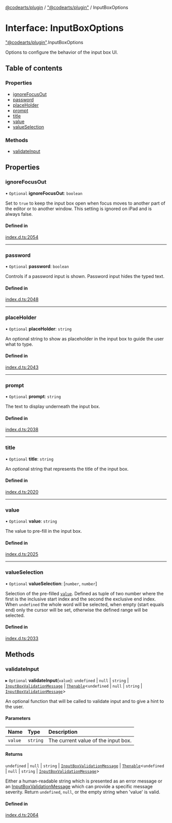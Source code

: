 [@codearts/plugin](../README.md) / ["@codearts/plugin"](../modules/_codearts_plugin_.md) / InputBoxOptions

# Interface: InputBoxOptions

["@codearts/plugin"](../modules/_codearts_plugin_.md).InputBoxOptions

Options to configure the behavior of the input box UI.

## Table of contents

### Properties

- [ignoreFocusOut](codearts_plugin_.InputBoxOptions.md#ignorefocusout)
- [password](codearts_plugin_.InputBoxOptions.md#password)
- [placeHolder](codearts_plugin_.InputBoxOptions.md#placeholder)
- [prompt](codearts_plugin_.InputBoxOptions.md#prompt)
- [title](codearts_plugin_.InputBoxOptions.md#title)
- [value](codearts_plugin_.InputBoxOptions.md#value)
- [valueSelection](codearts_plugin_.InputBoxOptions.md#valueselection)

### Methods

- [validateInput](codearts_plugin_.InputBoxOptions.md#validateinput)

## Properties

### ignoreFocusOut

• `Optional` **ignoreFocusOut**: `boolean`

Set to `true` to keep the input box open when focus moves to another part of the editor or to another window.
This setting is ignored on iPad and is always false.

#### Defined in

[index.d.ts:2054](https://github.com/huaweicloud/cloudide-plugin-api/blob/4d28848/index.d.ts#L2054)

___

### password

• `Optional` **password**: `boolean`

Controls if a password input is shown. Password input hides the typed text.

#### Defined in

[index.d.ts:2048](https://github.com/huaweicloud/cloudide-plugin-api/blob/4d28848/index.d.ts#L2048)

___

### placeHolder

• `Optional` **placeHolder**: `string`

An optional string to show as placeholder in the input box to guide the user what to type.

#### Defined in

[index.d.ts:2043](https://github.com/huaweicloud/cloudide-plugin-api/blob/4d28848/index.d.ts#L2043)

___

### prompt

• `Optional` **prompt**: `string`

The text to display underneath the input box.

#### Defined in

[index.d.ts:2038](https://github.com/huaweicloud/cloudide-plugin-api/blob/4d28848/index.d.ts#L2038)

___

### title

• `Optional` **title**: `string`

An optional string that represents the title of the input box.

#### Defined in

[index.d.ts:2020](https://github.com/huaweicloud/cloudide-plugin-api/blob/4d28848/index.d.ts#L2020)

___

### value

• `Optional` **value**: `string`

The value to pre-fill in the input box.

#### Defined in

[index.d.ts:2025](https://github.com/huaweicloud/cloudide-plugin-api/blob/4d28848/index.d.ts#L2025)

___

### valueSelection

• `Optional` **valueSelection**: [`number`, `number`]

Selection of the pre-filled [`value`](codearts_plugin_.InputBoxOptions.md#value). Defined as tuple of two number where the
first is the inclusive start index and the second the exclusive end index. When `undefined` the whole
word will be selected, when empty (start equals end) only the cursor will be set,
otherwise the defined range will be selected.

#### Defined in

[index.d.ts:2033](https://github.com/huaweicloud/cloudide-plugin-api/blob/4d28848/index.d.ts#L2033)

## Methods

### validateInput

▸ `Optional` **validateInput**(`value`): `undefined` \| ``null`` \| `string` \| [`InputBoxValidationMessage`](codearts_plugin_.InputBoxValidationMessage.md) \| [`Thenable`](Thenable.md)<`undefined` \| ``null`` \| `string` \| [`InputBoxValidationMessage`](codearts_plugin_.InputBoxValidationMessage.md)\>

An optional function that will be called to validate input and to give a hint
to the user.

#### Parameters

| Name | Type | Description |
| :------ | :------ | :------ |
| `value` | `string` | The current value of the input box. |

#### Returns

`undefined` \| ``null`` \| `string` \| [`InputBoxValidationMessage`](codearts_plugin_.InputBoxValidationMessage.md) \| [`Thenable`](Thenable.md)<`undefined` \| ``null`` \| `string` \| [`InputBoxValidationMessage`](codearts_plugin_.InputBoxValidationMessage.md)\>

Either a human-readable string which is presented as an error message or an [InputBoxValidationMessage](codearts_plugin_.InputBoxValidationMessage.md)
 which can provide a specific message severity. Return `undefined`, `null`, or the empty string when 'value' is valid.

#### Defined in

[index.d.ts:2064](https://github.com/huaweicloud/cloudide-plugin-api/blob/4d28848/index.d.ts#L2064)
